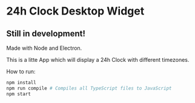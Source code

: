 24h Clock Desktop Widget
===

## Still in development!

Made with Node and Electron.

This is a litte App which will display a 24h Clock with different timezones.

How to run:

``` bash
npm install
npm run compile # Compiles all TypeScript files to JavaScript
npm start
```